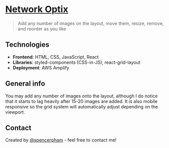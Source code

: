 # [Network Optix](https://master.d1zzqg828wz0ph.amplifyapp.com/)
> Add any number of images on the layout, move them, resize, remove, and reorder as you like

## Technologies
* **Frontend**: HTML, CSS, JavaScript, React
* **Libraries**: styled-components (CSS-in-JS), react-grid-layout
* **Deployment**: AWS Amplify

## General info
You may add any number of images onto the layout, although I do notice that it starts to lag heavily after 15-20 images are added. It is also mobile responsive so the grid system will automatically adjust depending on the viewport.

## Contact
Created by [@spencerpham](https://www.spencerpham.dev/) - feel free to contact me!

